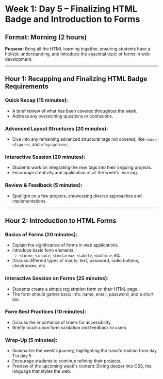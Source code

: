 # Week 1: Day 5 – Finalizing HTML Badge and Introduction to Forms

## Format: Morning (2 hours)

**Purpose:** Bring all the HTML learning together, ensuring students have a holistic understanding, and introduce the essential topic of forms in web development.

---

## Hour 1: Recapping and Finalizing HTML Badge Requirements

### Quick Recap (15 minutes):

- A brief review of what has been covered throughout the week.
- Address any overarching questions or confusions.

### Advanced Layout Structures (20 minutes):

- Dive into any remaining advanced structural tags not covered, like `<nav>`, `<figure>`, and `<figcaption>`.
<!-- !! nav was covered in week two unless you want to dive deeper into it -->
### Interactive Session (20 minutes):

- Students work on integrating the new tags into their ongoing projects.
- Encourage creativity and application of all the week's learning.

### Review & Feedback (5 minutes):

- Spotlight on a few projects, showcasing diverse approaches and implementations.

---

## Hour 2: Introduction to HTML Forms

### Basics of Forms (20 minutes):

- Explain the significance of forms in web applications.
- Introduce basic form elements:
  - `<form>`, `<input>`, `<textarea>`, `<label>`, `<button>`, etc.
- Discuss different types of inputs: text, password, radio buttons, checkboxes, etc.

### Interactive Session on Forms (25 minutes):

- Students create a simple registration form on their HTML page.
- The form should gather basic info: name, email, password, and a short bio.

### Form Best Practices (10 minutes):

- Discuss the importance of labels for accessibility.
- Briefly touch upon form validation and feedback to users.

### Wrap-Up (5 minutes):

- Summarize the week's journey, highlighting the transformation from day 1 to day 5.
- Encourage students to continue refining their projects.
- Preview of the upcoming week's content: Diving deeper into CSS, the language that styles the web.
